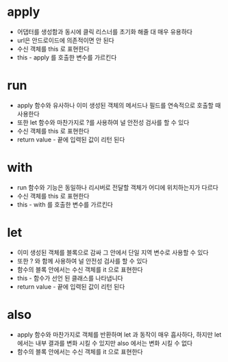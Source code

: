 # apply
* 어댑터를 생성함과 동시에 클릭 리스너를 초기화 해줄 대 매우 유용하다
* url은 안드로이드에 의존적이면 안 된다
* 수신 객체를 this 로 표현한다
* this - apply 를 호출한 변수를 가르킨다

# run
* apply 함수와 유사하나 이미 생성된 객체의 메서드나 필드를 연속적으로 호출할 때 사용한다
* 또한 let 함수와 마찬가지로 ?를 사용하여 널 안전성 검사를 할 수 있다
* 수신 객체를 this 로 표현한다
* return value - 끝에 입력된 값이 리턴 된다

# with
* run 함수와 기능은 동일하나 리시버로 전달할 객체가 어디에 위치하는지가 다르다
* 수신 객체를 this 로 표현한다
* this - with 를 호출한 변수를 가르킨다

# let
* 이미 생성된 객체를 블록으로 감싸 그 안에서 단일 지역 변수로 사용할 수 있다
* 또한 ? 와 함께 사용하여 널 안전성 검사를 할 수 있다
* 함수의 블록 안에서는 수신 객체를 it 으로 표현한다
* this - 함수가 선언 된 클래스를 나타냅니다
* return value - 끝에 입력된 값이 리턴 된다

# also
* apply 함수와 마찬가지로 객체를 반환하며 let 과 동작이 매우 흡사하다, 하지만 let 에서는 내부 결과를 변화 시킬 수 있지만 also 에서는 변화 시킬 수 없다
* 함수의 블록 안에서는 수신 객체를 it 으로 표현한다